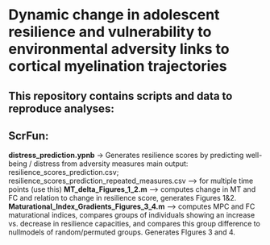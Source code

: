 # Dynamic change in adolescent resilience and vulnerability to environmental adversity links to cortical myelination trajectories
## This repository contains scripts and data to reproduce analyses:

## ScrFun: 
**distress_prediction.ypnb** -> Generates resilience scores by predicting well-being / distress from adversity measures
    main output: resilience_scores_prediction.csv; resilience_scores_prediction_repeated_measures.csv —> for multiple time points (use this)
**MT_delta_Figures_1_2.m** —> computes change in MT and FC and relation to change in resilience score, generates Figures 1&2.
**Maturational_Index_Gradients_Figures_3_4.m** —> computes MPC and FC maturational indices, compares groups of individuals showing an increase vs. decrease in resilience capacities, and compares this group difference to nullmodels of random/permuted groups. Generates FIgures 3 and 4.
